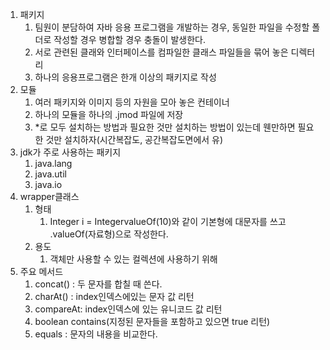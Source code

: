1. 패키지
   1. 팀원이 분담하여 자바 응용 프로그램을 개발하는 경우, 동일한 파일을 수정할 폴더로 작성할 경우 병합할 경우 충돌이 발생한다.
   2. 서로 관련된 클래와 인터페이스를 컴파일한 클래스 파일들을 묶어 놓은 디렉터리
   3. 하나의 응용프로그램은 한개 이상의 패키지로 작성
2. 모듈
   1. 여러 패키지와 이미지 등의 자원을 모아 놓은 컨테이너
   2. 하나의 모듈을 하나의 .jmod 파일에 저장
   3. *로 모두 설치하는 방법과 필요한 것만 설치하는 방법이 있는데 웬만하면 필요한 것만 설치하자(시간복잡도, 공간복잡도면에서 유) 
3. jdk가 주로 사용하는 패키지
   1. java.lang
   2. java.util
   3. java.io
4. wrapper클래스
   1. 형태
      1. Integer i = IntegervalueOf(10)와 같이 기본형에 대문자를 쓰고 .valueOf(자료형)으로 작성한다.
   2. 용도
      1. 객체만 사용할 수 있는 컬렉션에 사용하기 위해
5. 주요 메서드
   1. concat() : 두 문자를 합칠 때 쓴다.
   2. charAt() : index인덱스에있는 문자 값 리턴
   3. compareAt: index인덱스에 있는 유니코드 값 리턴 
   4. boolean contains(지정된 문자들을 포함하고 있으면 true 리턴)
   5. equals : 문자의 내용을 비교한다.